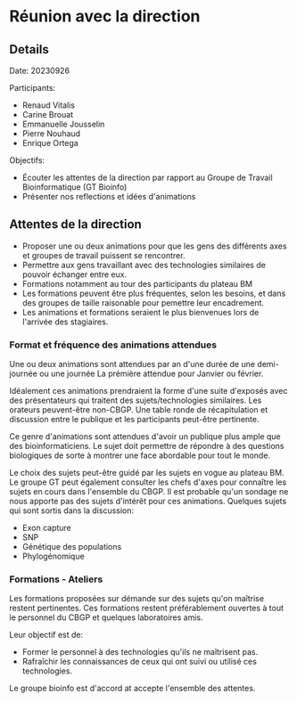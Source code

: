 # Réunion avec la direction

## Details

Date: 20230926

Participants:

* Renaud Vitalis
* Carine Brouat
* Emmanuelle Jousselin
* Pierre Nouhaud
* Enrique Ortega

Objectifs:

* Écouter les attentes de la direction par rapport au Groupe de Travail Bioinformatique (GT Bioinfo)
* Présenter nos reflections et idées d'animations

## Attentes de la direction

* Proposer une ou deux animations pour que les gens des différents axes et groupes de travail puissent se rencontrer.
* Permettre aux gens travaillant avec des technologies similaires de pouvoir échanger entre eux.
* Formations notamment au tour des participants du plateau BM
* Les formations peuvent être plus fréquentes, selon les besoins, et dans des groupes de taille raisonable pour pemettre leur encadrement.
* Les animations et formations seraient le plus bienvenues lors de l'arrivée des stagiaires.

### Format et fréquence des animations attendues

Une ou deux animations sont attendues par an d'une durée de une demi-journée ou une journée
La prémière attendue pour Janvier ou février.

Idéalement ces animations prendraient la forme d'une suite d'exposés avec des présentateurs qui traitent des sujets/technologies similaires.
Les orateurs peuvent-être non-CBGP.
Une table ronde de récapitulation et discussion entre le publique et les participants peut-être pertinente.

Ce genre d'animations sont attendues d'avoir un publique plus ample que des bioinformaticiens.
Le sujet doit permettre de répondre à des questions biologiques de sorte à montrer une face abordable pour tout le monde.

Le choix des sujets peut-être guidé par les sujets en vogue au plateau BM.
Le groupe GT peut également consulter les chefs d'axes pour connaître les sujets en cours dans l'ensemble du CBGP.
Il est probable qu'un sondage ne nous apporte pas des sujets d'intérêt pour ces animations.
Quelques sujets qui sont sortis dans la discussion:

* Exon capture
* SNP
* Génétique des populations
* Phylogénomique


### Formations - Ateliers

Les formations proposées sur démande sur des sujets qu'on maîtrise restent pertinentes.
Ces formations restent préférablement ouvertes à tout le personnel du CBGP et quelques laboratoires amis.

Leur objectif est de:

* Former le personnel à des technologies qu'ils ne maîtrisent pas.
* Rafraîchir les connaissances de ceux qui ont suivi ou utilisé ces technologies.

Le groupe bioinfo est d'accord at accepte l'ensemble des attentes.
